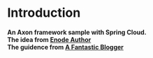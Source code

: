 # Introduction
  __An Axon framework sample with Spring Cloud.__  
  __The idea from [Enode Author](https://github.com/tangxuehua/enode/tree/master/src/Samples/E12306)__  
  __The guidence from [A Fantastic Blogger](https://github.com/EdisonXu/sbs-axon)__
